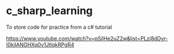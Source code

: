 # c_sharp_learning
To store code for practice from a c# tutorial

https://www.youtube.com/watch?v=pSiIHe2uZ2w&list=PLzi8dDyr-I0kilANGHXq0v1JtlqkRPgR4
